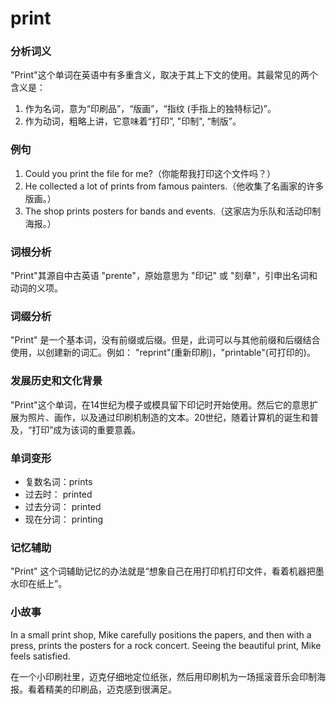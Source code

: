 # print

### 分析词义

  

"Print"这个单词在英语中有多重含义，取决于其上下文的使用。其最常见的两个含义是：

  

1.  作为名词，意为“印刷品”，“版画”，“指纹 (手指上的独特标记)”。
2.  作为动词，粗略上讲，它意味着“打印”, "印制", “制版”。

  

### 例句

  

1.  Could you print the file for me?（你能帮我打印这个文件吗？）
2.  He collected a lot of prints from famous painters.（他收集了名画家的许多版画。）
3.  The shop prints posters for bands and events.（这家店为乐队和活动印制海报。）

  

### 词根分析

  

"Print"其源自中古英语 "prente"，原始意思为 "印记" 或 "刻章"，引申出名词和动词的义项。

  

### 词缀分析

  

"Print" 是一个基本词，没有前缀或后缀。但是，此词可以与其他前缀和后缀结合使用，以创建新的词汇。例如： "reprint"(重新印刷)，"printable"(可打印的)。

  

### 发展历史和文化背景

  

"Print"这个单词，在14世纪为模子或模具留下印记时开始使用。然后它的意思扩展为照片、画作，以及通过印刷机制造的文本。20世纪，随着计算机的诞生和普及，“打印”成为该词的重要意義。

  

### 单词变形

  

*   复数名词：prints
*   过去时： printed
*   过去分词： printed
*   现在分词： printing

  

### 记忆辅助

  

"Print" 这个词辅助记忆的办法就是“想象自己在用打印机打印文件，看着机器把墨水印在纸上”。

  

### 小故事

  

In a small print shop, Mike carefully positions the papers, and then with a press, prints the posters for a rock concert. Seeing the beautiful print, Mike feels satisfied.

  

在一个小印刷社里，迈克仔细地定位纸张，然后用印刷机为一场摇滚音乐会印制海报。看着精美的印刷品，迈克感到很满足。
